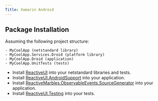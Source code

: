 ```yaml
---
Title: Xamarin Android
---
```


## Package Installation

Assuming the following project structure:

```
- MyCoolApp (netstandard library)
- MyCoolApp.Services.Droid (platform library)
- MyCoolApp.Droid (application)
- MyCoolApp.UnitTests (tests)
```

* Install [ReactiveUI](https://www.nuget.org/packages/ReactiveUI) into your netstandard libraries and tests.
* Install [ReactiveUI.AndroidSupport](https://www.nuget.org/packages/ReactiveUI.AndroidSupport) into your application.
* Install [ReactiveMarbles.ObservableEvents.SourceGenerator](https://www.nuget.org/packages/ReactiveMarbles.ObservableEvents.SourceGenerator) into your application.
* Install [ReactiveUI.Testing](https://www.nuget.org/packages/ReactiveUI.Testing) into your tests.
